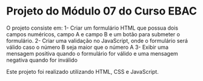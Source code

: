 <h1>Projeto do Módulo 07 do Curso EBAC</h1>
O projeto consiste em: 
1- Criar um formulário HTML que possua dois campos numéricos, campo A e campo B e um botão para submeter o formulário.
2- Criar uma validação no JavaScript, onde o formulário será válido caso o número B seja maior que o número A
3- Exibir uma mensagem positiva quando o formulário for válido e uma mensagem negativa quando for inválido 

Este projeto foi realizado utilizando HTML, CSS e JavaScript.